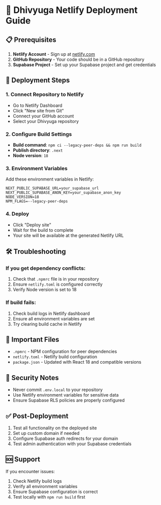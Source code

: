 # 🚀 Dhivyuga Netlify Deployment Guide

## 📋 Prerequisites

1. **Netlify Account** - Sign up at [netlify.com](https://netlify.com)
2. **GitHub Repository** - Your code should be in a GitHub repository
3. **Supabase Project** - Set up your Supabase project and get credentials

## 🔧 Deployment Steps

### 1. **Connect Repository to Netlify**
- Go to Netlify Dashboard
- Click "New site from Git"
- Connect your GitHub account
- Select your Dhivyuga repository

### 2. **Configure Build Settings**
- **Build command**: `npm ci --legacy-peer-deps && npm run build`
- **Publish directory**: `.next`
- **Node version**: `18`

### 3. **Environment Variables**
Add these environment variables in Netlify:

```
NEXT_PUBLIC_SUPABASE_URL=your_supabase_url
NEXT_PUBLIC_SUPABASE_ANON_KEY=your_supabase_anon_key
NODE_VERSION=18
NPM_FLAGS=--legacy-peer-deps
```

### 4. **Deploy**
- Click "Deploy site"
- Wait for the build to complete
- Your site will be available at the generated Netlify URL

## 🛠️ Troubleshooting

### If you get dependency conflicts:
1. Check that `.npmrc` file is in your repository
2. Ensure `netlify.toml` is configured correctly
3. Verify Node version is set to 18

### If build fails:
1. Check build logs in Netlify dashboard
2. Ensure all environment variables are set
3. Try clearing build cache in Netlify

## 📁 Important Files

- `.npmrc` - NPM configuration for peer dependencies
- `netlify.toml` - Netlify build configuration
- `package.json` - Updated with React 18 and compatible versions

## 🔐 Security Notes

- Never commit `.env.local` to your repository
- Use Netlify environment variables for sensitive data
- Ensure Supabase RLS policies are properly configured

## ✅ Post-Deployment

1. Test all functionality on the deployed site
2. Set up custom domain if needed
3. Configure Supabase auth redirects for your domain
4. Test admin authentication with your Supabase credentials

## 🆘 Support

If you encounter issues:
1. Check Netlify build logs
2. Verify all environment variables
3. Ensure Supabase configuration is correct
4. Test locally with `npm run build` first
